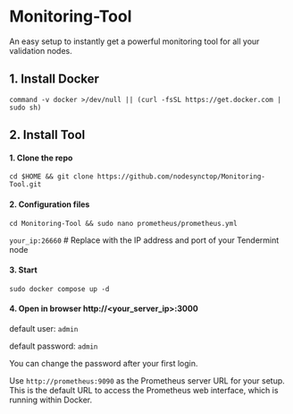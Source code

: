 # Monitoring-Tool
An easy setup to instantly get a powerful monitoring tool for all your validation nodes.
## 1. Install Docker
```
command -v docker >/dev/null || (curl -fsSL https://get.docker.com | sudo sh)
```
## 2. Install Tool

#### 1. Clone the repo
```
cd $HOME && git clone https://github.com/nodesynctop/Monitoring-Tool.git
```
#### 2. Configuration files
```
cd Monitoring-Tool && sudo nano prometheus/prometheus.yml
```
`your_ip:26660` # Replace with the IP address and port of your Tendermint node

#### 3. Start 
```
sudo docker compose up -d
```

#### 4. Open in browser http://<your_server_ip>:3000

default user: `admin`

default password: `admin`

You can change the password after your first login.

Use `http://prometheus:9090` as the Prometheus server URL for your setup. This is the default URL to access the Prometheus web interface, which is running within Docker.
